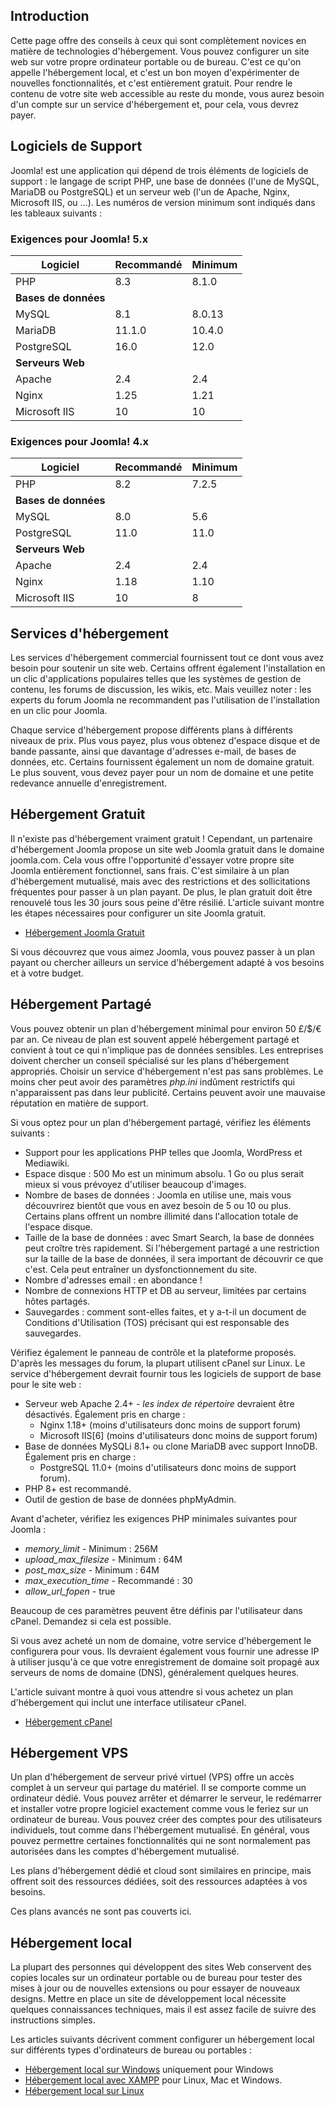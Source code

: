 <!-- Filename: J4.x:Hosting_Setup / Display title: Configuration de l'hébergement -->

## Introduction

Cette page offre des conseils à ceux qui sont complètement novices en matière de technologies d'hébergement. Vous pouvez configurer un site web sur votre propre ordinateur portable ou de bureau. C'est ce qu'on appelle l'hébergement local, et c'est un bon moyen d'expérimenter de nouvelles fonctionnalités, et c'est entièrement gratuit. Pour rendre le contenu de votre site web accessible au reste du monde, vous aurez besoin d'un compte sur un service d'hébergement et, pour cela, vous devrez payer.

## Logiciels de Support

Joomla! est une application qui dépend de trois éléments de logiciels de support : le langage de script PHP, une base de données (l'une de MySQL, MariaDB ou PostgreSQL) et un serveur web (l'un de Apache, Nginx, Microsoft IIS, ou ...). Les numéros de version minimum sont indiqués dans les tableaux suivants :

### Exigences pour Joomla! 5.x

| Logiciel          | Recommandé      | Minimum     |
|-------------------|-----------------|-------------|
| PHP               | 8.3             | 8.1.0       |
| **Bases de données** |                 |             |
| MySQL             | 8.1             | 8.0.13      |
| MariaDB           | 11.1.0          | 10.4.0      |
| PostgreSQL        | 16.0            | 12.0        |
| **Serveurs Web**  |                 |             |
| Apache            | 2.4             | 2.4         |
| Nginx             | 1.25            | 1.21        |
| Microsoft IIS     | 10              | 10          |

### Exigences pour Joomla! 4.x

| Logiciel          | Recommandé      | Minimum     |
|-------------------|-----------------|-------------|
| PHP               | 8.2             | 7.2.5       |
| **Bases de données** |                 |             |
| MySQL             | 8.0             | 5.6         |
| PostgreSQL        | 11.0            | 11.0        |
| **Serveurs Web**  |                 |             |
| Apache            | 2.4             | 2.4         |
| Nginx             | 1.18            | 1.10        |
| Microsoft IIS     | 10              | 8           |

## Services d'hébergement

Les services d'hébergement commercial fournissent tout ce dont vous avez besoin pour soutenir un site web. Certains offrent également l'installation en un clic d'applications populaires telles que les systèmes de gestion de contenu, les forums de discussion, les wikis, etc. Mais veuillez noter : les experts du forum Joomla ne recommandent pas l'utilisation de l'installation en un clic pour Joomla.

Chaque service d'hébergement propose différents plans à différents niveaux de prix. Plus vous payez, plus vous obtenez d'espace disque et de bande passante, ainsi que davantage d'adresses e-mail, de bases de données, etc. Certains fournissent également un nom de domaine gratuit. Le plus souvent, vous devez payer pour un nom de domaine et une petite redevance annuelle d'enregistrement.

## Hébergement Gratuit

Il n'existe pas d'hébergement vraiment gratuit ! Cependant, un partenaire d'hébergement Joomla propose un site web Joomla gratuit dans le domaine joomla.com. Cela vous offre l'opportunité d'essayer votre propre site Joomla entièrement fonctionnel, sans frais. C'est similaire à un plan d'hébergement mutualisé, mais avec des restrictions et des sollicitations fréquentes pour passer à un plan payant. De plus, le plan gratuit doit être renouvelé tous les 30 jours sous peine d'être résilié. L'article suivant montre les étapes nécessaires pour configurer un site Joomla gratuit.

* [Hébergement Joomla Gratuit](jdocmanual?article=user/hosting/free-hosting)

Si vous découvrez que vous aimez Joomla, vous pouvez passer à un plan payant ou chercher ailleurs un service d'hébergement adapté à vos besoins et à votre budget.

## Hébergement Partagé

Vous pouvez obtenir un plan d'hébergement minimal pour environ 50 £/$/€ par an. Ce niveau de plan est souvent appelé hébergement partagé et convient à tout ce qui n'implique pas de données sensibles. Les entreprises doivent chercher un conseil spécialisé sur les plans d'hébergement appropriés. Choisir un service d'hébergement n'est pas sans problèmes. Le moins cher peut avoir des paramètres *php.ini* indûment restrictifs qui n'apparaissent pas dans leur publicité. Certains peuvent avoir une mauvaise réputation en matière de support.

Si vous optez pour un plan d'hébergement partagé, vérifiez les éléments suivants :

- Support pour les applications PHP telles que Joomla, WordPress et Mediawiki.
- Espace disque : 500 Mo est un minimum absolu. 1 Go ou plus serait mieux si vous prévoyez d'utiliser beaucoup d'images.
- Nombre de bases de données : Joomla en utilise une, mais vous découvrirez bientôt que vous en avez besoin de 5 ou 10 ou plus. Certains plans offrent un nombre illimité dans l'allocation totale de l'espace disque.
- Taille de la base de données : avec Smart Search, la base de données peut croître très rapidement. Si l'hébergement partagé a une restriction sur la taille de la base de données, il sera important de découvrir ce que c'est. Cela peut entraîner un dysfonctionnement du site.
- Nombre d'adresses email : en abondance !
- Nombre de connexions HTTP et DB au serveur, limitées par certains hôtes partagés.
- Sauvegardes : comment sont-elles faites, et y a-t-il un document de Conditions d'Utilisation (TOS) précisant qui est responsable des sauvegardes.

Vérifiez également le panneau de contrôle et la plateforme proposés. D'après les messages du forum, la plupart utilisent cPanel sur Linux. Le service d'hébergement devrait fournir tous les logiciels de support de base pour le site web :

- Serveur web Apache 2.4+ - *les index de répertoire* devraient être désactivés. Également pris en charge :
  - Nginx 1.18+ (moins d'utilisateurs donc moins de support forum)
  - Microsoft IIS\[6\] (moins d'utilisateurs donc moins de support forum)
- Base de données MySQLi 8.1+ ou clone MariaDB avec support InnoDB. Également pris en charge :
  - PostgreSQL 11.0+ (moins d'utilisateurs donc moins de support forum).
- PHP 8+ est recommandé.
- Outil de gestion de base de données phpMyAdmin.

Avant d'acheter, vérifiez les exigences PHP minimales suivantes pour Joomla :

- *memory_limit* - Minimum : 256M
- *upload_max_filesize* - Minimum : 64M
- *post_max_size* - Minimum : 64M
- *max_execution_time* - Recommandé : 30
- *allow_url_fopen* - true

Beaucoup de ces paramètres peuvent être définis par l'utilisateur dans cPanel. Demandez si cela est possible.

Si vous avez acheté un nom de domaine, votre service d'hébergement le configurera pour vous. Ils devraient également vous fournir une adresse IP à utiliser jusqu'à ce que votre enregistrement de domaine soit propagé aux serveurs de noms de domaine (DNS), généralement quelques heures.

L'article suivant montre à quoi vous attendre si vous achetez un plan d'hébergement qui inclut une interface utilisateur cPanel.

* [Hébergement cPanel](jdocmanual?article=user/hosting/cpanel-hosting)

## Hébergement VPS

Un plan d'hébergement de serveur privé virtuel (VPS) offre un accès complet à un serveur qui partage du matériel. Il se comporte comme un ordinateur dédié. Vous pouvez arrêter et démarrer le serveur, le redémarrer et installer votre propre logiciel exactement comme vous le feriez sur un ordinateur de bureau. Vous pouvez créer des comptes pour des utilisateurs individuels, tout comme dans l'hébergement mutualisé. En général, vous pouvez permettre certaines fonctionnalités qui ne sont normalement pas autorisées dans les comptes d'hébergement mutualisé.

Les plans d'hébergement dédié et cloud sont similaires en principe, mais offrent soit des ressources dédiées, soit des ressources adaptées à vos besoins.

Ces plans avancés ne sont pas couverts ici.

## Hébergement local

La plupart des personnes qui développent des sites Web conservent des copies locales sur un ordinateur portable ou de bureau pour tester des mises à jour ou de nouvelles extensions ou pour essayer de nouveaux designs. Mettre en place un site de développement local nécessite quelques connaissances techniques, mais il est assez facile de suivre des instructions simples.

Les articles suivants décrivent comment configurer un hébergement local sur différents types d'ordinateurs de bureau ou portables :

* [Hébergement local sur Windows](jdocmanual?article=user/hosting/local-hosting-on-windows) uniquement pour Windows
* [Hébergement local avec XAMPP](jdocmanual?article=user/hosting/local-hosting-with-xampp) pour Linux, Mac et Windows.
* [Hébergement local sur Linux](jdocmanual?article=user/hosting/local-hosting-on-linux)

